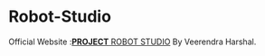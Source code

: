 # Robot-Studio
Official Website :[**PROJECT** ROBOT STUDIO](https://veerendrah.github.io/Robot-Studio/)
By Veerendra Harshal.
